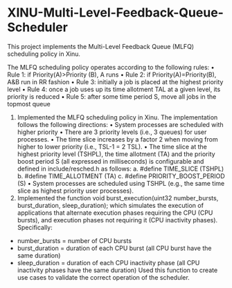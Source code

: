 # XINU-Multi-Level-Feedback-Queue-Scheduler
This project implements the Multi-Level Feedback Queue (MLFQ) scheduling policy in Xinu.

The MLFQ scheduling policy operates according to the following rules:
• Rule 1: if Priority(A)>Priority (B), A runs
• Rule 2: if Priority(A)=Priority(B), A&B run in RR fashion
• Rule 3: initially a job is placed at the highest priority level
• Rule 4: once a job uses up its time allotment TAL at a given level, its priority is reduced
• Rule 5: after some time period S, move all jobs in the topmost queue

1. Implemented the MLFQ scheduling policy in Xinu. The implementation follows the following directions:
• System processes are scheduled with higher priority 
• There are 3 priority levels (i.e., 3 queues) for user processes.
• The time slice increases by a factor 2 when moving from higher to lower priority (i.e., TSL-1 = 2 TSL).
• The time slice at the highest priority level (TSHPL), the time allotment (TA) and the priority boost period S (all
  expressed in milliseconds) is configurable and defined in include/resched.h as follows:
  a. #define TIME_SLICE (TSHPL)
  b. #define TIME_ALLOTMENT (TA)
  c. #define PRIORITY_BOOST_PERIOD (S)
• System processes are scheduled using TSHPL (e.g., the same time slice as highest priority user
processes).
2. Implemented the function
void burst_execution(uint32 number_bursts, burst_duration, sleep_duration);
which simulates the execution of applications that alternate execution phases requiring the CPU (CPU bursts),
and execution phases not requiring it (CPU inactivity phases). Specifically:
- number_bursts = number of CPU bursts
- burst_duration = duration of each CPU burst (all CPU burst have the same duration)
- sleep_duration = duration of each CPU inactivity phase (all CPU inactivity phases have the same
duration)
Used this function to create use cases to validate the correct operation of the scheduler.
